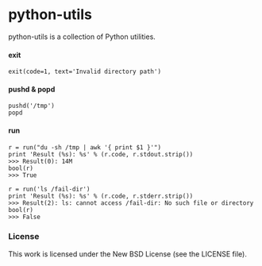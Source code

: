 python-utils
============

python-utils is a collection of Python utilities.

#### exit

    exit(code=1, text='Invalid directory path')

#### pushd & popd

    pushd('/tmp')
    popd

#### run

    r = run("du -sh /tmp | awk '{ print $1 }'")
    print 'Result (%s): %s' % (r.code, r.stdout.strip())
    >>> Result(0): 14M
    bool(r)
    >>> True

    r = run('ls /fail-dir')
    print 'Result (%s): %s' % (r.code, r.stderr.strip())
    >>> Result(2): ls: cannot access /fail-dir: No such file or directory
    bool(r)
    >>> False

### License

This work is licensed under the New BSD License (see the LICENSE file).
